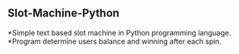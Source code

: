 ## Slot-Machine-Python
*Simple text based slot machine in Python programming language.
*Program determine users balance and winning after each spin.
